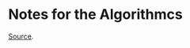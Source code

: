 # Notes for the Algorithmcs

[Source](https://github.com/becodeorg/Swartz-9/tree/main/1.The-Field/9.Algorithmics).
